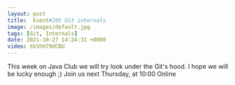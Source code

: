 ```yaml
---
layout: post
title:  Event#205 Git internals
image: /images/default.jpg
tags: [Git, Internals]
date: 2021-10-27 14:24:31 +0000
video: Xk5hH79dCBU
---
```


This week on Java Club we will try look under the Git's hood. I hope we will be lucky enough ;)
Join us next Thursday, at 10:00 Online
